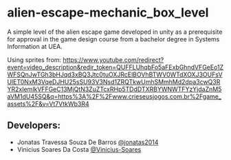 # alien-escape-mechanic_box_level
A simple level of the alien escape game developed in unity as a prerequisite for approval in the game design course from a bachelor degree in Systems Information at UEA.

Using sprites from: https://www.youtube.com/redirect?event=video_description&redir_token=QUFFLUhqbFo5aFExbGhndVFGeEo1ZWFSQnJwTGh3bHJqd3xBQ3Jtc0tuOXJRcElBOVhBTWV0WTdXOXJ3OUFsVUlET0NxM3VqeDJHU25sSU93V3Nsd1ZRQTkwUmhSMmhMd2dpa3cwQ3RYR2xIemlkVFFGeC13MjQtN3ZuZTcxRHp5TDdDTXRBYWNWTFYzYjdaZnM5aVM1dU45SQ&q=https%3A%2F%2Fwww.crieseusjogos.com.br%2Fgame_assets%2F&v=Vt7VtkWb3R4

## Developers: 
  - Jonatas Travessa Souza De Barros <a href=https://github.com/jonatas2014>@jonatas2014</a> <br>
  - Vinicius Soares Da Costa <a href=https://github.com/Vinicius-Soares>@Vinicius-Soares</a> <br>
